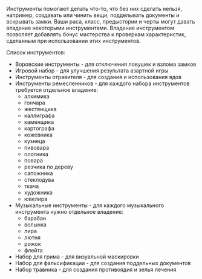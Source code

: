 Инструменты помогают делать что-то, что без них сделать нельзя, например, создавать или чинить вещи, подделывать документы и вскрывать замки. Ваши раса, класс, предыстории и черты могут давать владение некоторыми инструментами. Владение инструментом позволяет добавлять бонус мастерства к проверкам характеристик, сделанным при использовании этих инструментов.

Список инструментов:
- Воровские инструменты - для отключения ловушек и взлома замков
- Игровой набор - для улучшения результата азартной игры
- Инструменты отравителя - для создания и использования ядов
- Инструменты ремесленников - для каждого набора инструментов требуется отдельное владение:
	- алхимика
	- гончара
	- жестянщика
	- каллиграфа
	- каменщика
	- картографа
	- кожевника
	- кузнеца
	- пивовара
	- плотника
	- повара
	- резчика по дереву
	- сапожника
	- стеклодува
	- ткача
	- художника
	- ювелира
- Музыкальные инструменты - для каждого музыкального инструмента нужно отдельное владение:
	- барабан
	- волынка
	- лира
	- лютня
	- рожок
	- флейта
- Набор для грима - для визуальной маскировки
- Набор для фальсификации - для создания поддельных документов
- Набор травника - для создания противоядия и зелья лечения